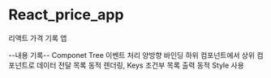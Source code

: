 # React_price_app
리액트 가격 기록 앱

--내용 기록--
Componet Tree
이벤트 처리
양방향 바인딩
하위 컴포넌트에서 상위 컴포넌트로 데이터 전달
목록 동적 렌더링, Keys
조건부 목록 출력
동적 Style 사용
